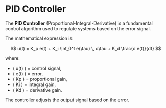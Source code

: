 # PID Controller

The **PID Controller** (Proportional-Integral-Derivative) is a fundamental control algorithm used to regulate systems based on the error signal.

The mathematical expression is:

$$
u(t) = K_p e(t) + K_i \int_0^t e(\tau) \, d\tau + K_d \frac{d e(t)}{dt}
$$

where:

- \( u(t) \) = control signal,
- \( e(t) \) = error,
- \( Kp \) = proportional gain,
- \( Ki \) = integral gain,
- \( Kd \) = derivative gain.

The controller adjusts the output signal based on the  error.
